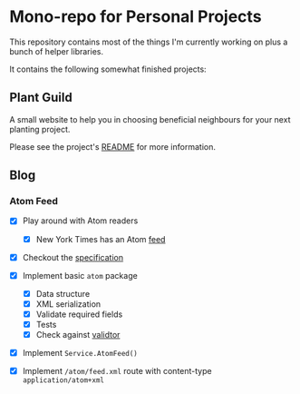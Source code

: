 # Mono-repo for Personal Projects

This repository contains most of the things I'm currently working on plus a
bunch of helper libraries.

It contains the following somewhat finished projects:

## Plant Guild

A small website to help you in choosing beneficial neighbours for your next
planting project.

Please see the project's [README](/cmd/plantguild/README.md) for more information.

## Blog

### Atom Feed

- [x] Play around with Atom readers
  - [x] New York Times has an Atom [feed](https://rss.nytimes.com/services/xml/rss/nyt/Technology.xml)
- [x] Checkout the [specification](https://validator.w3.org/feed/docs/atom.html)
- [x] Implement basic `atom` package
  - [x] Data structure
  - [x] XML serialization
  - [x] Validate required fields
  - [x] Tests
  - [x] Check against [validtor](https://validator.w3.org/feed/check.cgi)
- [x] Implement `Service.AtomFeed()`
- [x] Implement `/atom/feed.xml` route with content-type `application/atom+xml`

